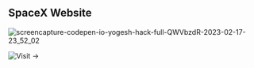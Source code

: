 ## SpaceX Website
![screencapture-codepen-io-yogesh-hack-full-QWVbzdR-2023-02-17-23_52_02](https://user-images.githubusercontent.com/83384315/219749277-6be44c4b-bb78-42fa-a871-c371df34f525.png)

![Visit ->](https://codepen.io/yogesh_hack/pen/QWVbzdR)
